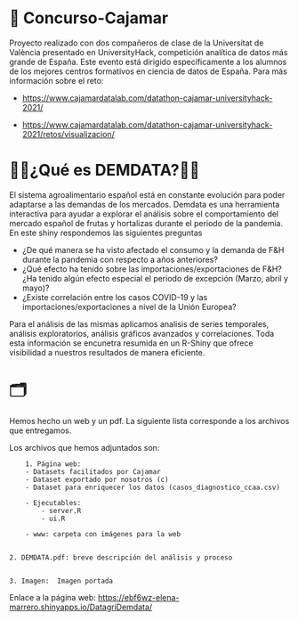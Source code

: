 # 🏅 Concurso-Cajamar

Proyecto realizado con dos compañeros de clase de la Universitat de València presentado en UniversityHack, competición analítica de datos más grande de España. Este evento está dirigido específicamente a los alumnos de los mejores centros formativos en ciencia de datos de España. Para más información sobre el reto:

- https://www.cajamardatalab.com/datathon-cajamar-universityhack-2021/

- https://www.cajamardatalab.com/datathon-cajamar-universityhack-2021/retos/visualizacion/

# 🍇🥭¿Qué es DEMDATA?🥕🍅

El sistema agroalimentario español está en constante evolución para poder adaptarse a las demandas de los mercados. Demdata es una herramienta interactiva para ayudar a explorar el análisis sobre el comportamiento del mercado español de frutas y hortalizas durante el periodo de la pandemia. En este shiny respondemos las siguientes preguntas 

- ¿De qué manera se ha visto afectado el consumo y la demanda de F&H durante la pandemia con respecto a años anteriores?
- ¿Qué efecto ha tenido sobre las importaciones/exportaciones de F&H?¿Ha tenido algún efecto especial el periodo de excepción (Marzo, abril y mayo)?
- ¿Existe correlación entre los casos COVID-19 y las importaciones/exportaciones a nivel de la Unión Europea?

Para el análisis de las mismas aplicamos analisis de series temporales, análisis exploratorios, análisis gráficos avanzados y correlaciones. Toda esta información se encunetra resumida en un R-Shiny que ofrece visibilidad a nuestros resultados de manera eficiente.

# 🗂 

Hemos hecho un web y un pdf. La siguiente lista corresponde a los archivos que entregamos. 

Los archivos que hemos adjuntados son:

        1. Página web:  
		- Datasets facilitados por Cajamar
		- Dataset exportado por nosotros (c)
		- Dataset para enriquecer los datos (casos_diagnostico_ccaa.csv)
		
		- Ejecutables:
			- server.R
			- ui.R
		
		- www: carpeta con imágenes para la web


	2. DEMDATA.pdf: breve descripción del análisis y proceso
	

	3. Imagen:  Imagen portada
	
   
Enlace a la página web:
	https://ebf6wz-elena-marrero.shinyapps.io/DatagriDemdata/
